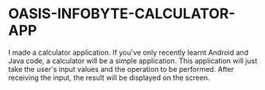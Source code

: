 # OASIS-INFOBYTE-CALCULATOR-APP
I made a calculator application. If you've only recently learnt Android and Java code, a calculator will be a simple application. This application will just take the user's input values and the operation to be performed. After receiving the input, the result will be displayed on the screen. 

